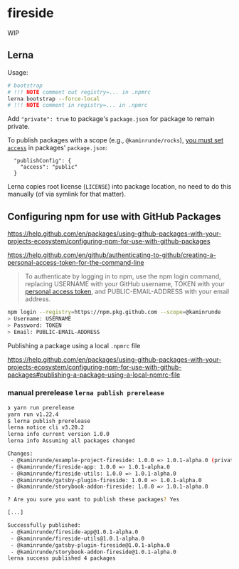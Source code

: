# fireside
WIP

## Lerna

Usage:

```bash
# bootstrap
# !!! NOTE comment out registry=... in .npmrc
lerna bootstrap --force-local
# !!! NOTE comment in registry=... in .npmrc
```

Add `"private": true` to package's `package.json` for package to remain private.

To publish packages with a scope (e.g., `@kaminrunde/rocks`), [you must set `access`](https://github.com/lerna/lerna/tree/master/commands/publish#per-package-configuration) in packages' `package.json`: 

```
  "publishConfig": {
    "access": "public"
  }
```

Lerna copies root license (`LICENSE`) into package location, no need to do this manually (of via symlink for that matter).

## Configuring npm for use with GitHub Packages

<https://help.github.com/en/packages/using-github-packages-with-your-projects-ecosystem/configuring-npm-for-use-with-github-packages>

<https://help.github.com/en/github/authenticating-to-github/creating-a-personal-access-token-for-the-command-line>

> To authenticate by logging in to npm, use the npm login command, replacing USERNAME with your GitHub username, TOKEN with your [personal access token](https://github.com/settings/tokens), and PUBLIC-EMAIL-ADDRESS with your email address.

```bash
npm login --registry=https://npm.pkg.github.com --scope=@kaminrunde
> Username: USERNAME
> Password: TOKEN
> Email: PUBLIC-EMAIL-ADDRESS
```

Publishing a package using a local `.npmrc` file

<https://help.github.com/en/packages/using-github-packages-with-your-projects-ecosystem/configuring-npm-for-use-with-github-packages#publishing-a-package-using-a-local-npmrc-file>

### manual prerelease `lerna publish prerelease`

```bash
❯ yarn run prerelease
yarn run v1.22.4
$ lerna publish prerelease
lerna notice cli v3.20.2
lerna info current version 1.0.0
lerna info Assuming all packages changed

Changes:
 - @kaminrunde/example-project-fireside: 1.0.0 => 1.0.1-alpha.0 (private)
 - @kaminrunde/fireside-app: 1.0.0 => 1.0.1-alpha.0
 - @kaminrunde/fireside-utils: 1.0.0 => 1.0.1-alpha.0
 - @kaminrunde/gatsby-plugin-fireside: 1.0.0 => 1.0.1-alpha.0
 - @kaminrunde/storybook-addon-fireside: 1.0.0 => 1.0.1-alpha.0

? Are you sure you want to publish these packages? Yes

[...]

Successfully published:
 - @kaminrunde/fireside-app@1.0.1-alpha.0
 - @kaminrunde/fireside-utils@1.0.1-alpha.0
 - @kaminrunde/gatsby-plugin-fireside@1.0.1-alpha.0
 - @kaminrunde/storybook-addon-fireside@1.0.1-alpha.0
lerna success published 4 packages
```